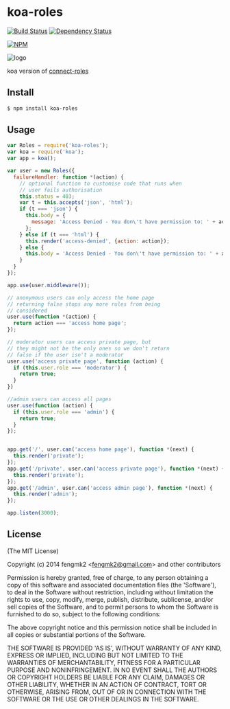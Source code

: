 koa-roles
=======

[![Build Status](https://travis-ci.org/koajs/koa-roles.svg?branch=0.1.0)](https://travis-ci.org/koajs/koa-roles)
[![Dependency Status](https://david-dm.org/koajs/koa-roles.svg)](https://david-dm.org/koajs/koa-roles)

[![NPM](https://nodei.co/npm/koa-roles.png?downloads=true&stars=true)](https://nodei.co/npm/koa-roles/)

![logo](https://raw.github.com/fengmk2/koa-roles/master/logo.png)

koa version of [connect-roles](https://github.com/ForbesLindesay/connect-roles)

## Install

```bash
$ npm install koa-roles
```

## Usage

```js
var Roles = require('koa-roles');
var koa = require('koa');
var app = koa();

var user = new Roles({
  failureHandler: function *(action) {
    // optional function to customise code that runs when
    // user fails authorisation
    this.status = 403;
    var t = this.accepts('json', 'html');
    if (t === 'json') {
      this.body = {
        message: 'Access Denied - You don\'t have permission to: ' + action
      };
    } else if (t === 'html') {
      this.render('access-denied', {action: action});
    } else {
      this.body = 'Access Denied - You don\'t have permission to: ' + action;
    }
  }
});

app.use(user.middleware());

// anonymous users can only access the home page
// returning false stops any more rules from being
// considered
user.use(function *(action) {
  return action === 'access home page';
});

// moderator users can access private page, but
// they might not be the only ones so we don't return
// false if the user isn't a moderator
user.use('access private page', function (action) {
  if (this.user.role === 'moderator') {
    return true;
  }
})

//admin users can access all pages
user.use(function (action) {
  if (this.user.role === 'admin') {
    return true;
  }
});


app.get('/', user.can('access home page'), function *(next) {
  this.render('private');
});
app.get('/private', user.can('access private page'), function *(next) {
  this.render('private');
});
app.get('/admin', user.can('access admin page'), function *(next) {
  this.render('admin');
});

app.listen(3000);
```

## License

(The MIT License)

Copyright (c) 2014 fengmk2 &lt;fengmk2@gmail.com&gt; and other contributors

Permission is hereby granted, free of charge, to any person obtaining
a copy of this software and associated documentation files (the
'Software'), to deal in the Software without restriction, including
without limitation the rights to use, copy, modify, merge, publish,
distribute, sublicense, and/or sell copies of the Software, and to
permit persons to whom the Software is furnished to do so, subject to
the following conditions:

The above copyright notice and this permission notice shall be
included in all copies or substantial portions of the Software.

THE SOFTWARE IS PROVIDED 'AS IS', WITHOUT WARRANTY OF ANY KIND,
EXPRESS OR IMPLIED, INCLUDING BUT NOT LIMITED TO THE WARRANTIES OF
MERCHANTABILITY, FITNESS FOR A PARTICULAR PURPOSE AND NONINFRINGEMENT.
IN NO EVENT SHALL THE AUTHORS OR COPYRIGHT HOLDERS BE LIABLE FOR ANY
CLAIM, DAMAGES OR OTHER LIABILITY, WHETHER IN AN ACTION OF CONTRACT,
TORT OR OTHERWISE, ARISING FROM, OUT OF OR IN CONNECTION WITH THE
SOFTWARE OR THE USE OR OTHER DEALINGS IN THE SOFTWARE.
